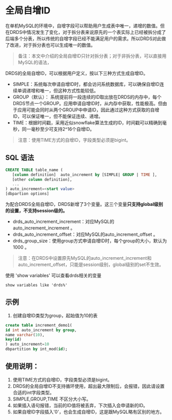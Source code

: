 # 全局自增ID
在单机MySQL的环境中，自增字段可以帮助用户生成表中唯一，递增的数值。但在DRDS中情况发生了变化，对于拆分表来说原先的一个表实际上已经被拆分成了后端多个分表，所以传统的自增字段已经不能满足用户的需求。所以DRDS对此做了改进，对于拆分表也可以生成唯一的数值。
>备注：本文中介绍的全局自增ID只针对拆分表；对于非拆分表，可以直接用MySQL的语法，

DRDS的全局自增ID，可以根据用户定义，按以下三种方式生成自增ID。
- SIMPLE：系统每次申请自增ID时，都会访问系统数据库，可以确保自增ID连续单调递增和唯一，但这种方式性能较低。
- GROUP（默认）： 系统提前将一段连续的ID取出放在DRDS的内存中，每个DRDS节点一个GROUP。应用申请自增ID时，从内存中获取，性能极高。但由于应用可能会同时从两个GROUP中申请ID，因此通过这种方式获取的自增ID，可以保证唯一，但不能保证连续、递增。
- TIME：根据时间戳，采用近似snowflake算法生成的ID，时间戳可以精确到毫秒，同一毫秒至少可支持2^16个自增ID。 
> 注意：使用TIME方式的自增ID，字段类型必须是bigint。

## SQL 语法
```SQL
CREATE TABLE table_name (
   [column definition]  auto_increment by [SIMPLE| GROUP | TIME ],
   [other column definition],
   ...
) auto_increment=<start value>
[dbpartion options]
```
为配合DRDS全局自增ID，DRDS新增了3个变量。这三个变量**只支持global级别的设置，不支持session级的。**
- drds_auto_increment_increment：对应MySQL的auto_increment_increment 。
- drds_auto_increment_offset：对应MySQL的auto_increment_offset 。
- drds_group_size：使用group方式申请自增ID时，每个group的大小，默认为1000 。
> 注意：在DRDS中设置原先MySQL的auto_increment_increment和auto_increment_offset，只能是session级别，global级别的set不生效。


使用 'show variables' 可以查看drds相关的变量
```
show variables like 'drds%' 
```

## 示例
1. 创建自增ID类型为group，起始值为10的表
```SQL
create table increment_demo1(
id int auto_increment by group,
name varchar(10),
key(id)
) auto_increment=10
dbpartition by int_mod(id);
```

## 使用说明：
1. 使用TIME方式的自增ID，字段类型必须是bigint。
2. DRDS的全局自增ID不支持循环使用，超出最大限制后，会报错，因此请设置合适的int字段类型。
3. SIMPLE,GROUP,TIME 不区分大小写。
4. 如果插入语句报错，当前的ID值将被丢弃，下次插入会申请新的ID。
5. 如果自增ID字段插入'0'，也会生成自增ID，这是跟MySQL略有区别的地方。
